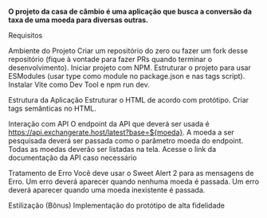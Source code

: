 **O projeto da casa de câmbio é uma aplicação que busca a conversão da taxa de uma moeda para diversas outras.**

Requisitos

Ambiente do Projeto Criar um repositório do zero ou fazer um fork desse repositório (fique à vontade para fazer PRs quando terminar o desenvolvimento). Iniciar projeto com NPM. Estruturar o projeto para usar ESModules (usar type como module no package.json e nas tags script). Instalar Vite como Dev Tool e npm run dev.

Estrutura da Aplicação Estruturar o HTML de acordo com protótipo. Criar tags semânticas no HTML.

Interação com API O endpoint da API que deverá ser usada é https://api.exchangerate.host/latest?base=${moeda}. A moeda a ser pesquisada deverá ser passada como o parâmetro moeda do endpoint. Todas as moedas deverão ser listadas na tela. Acesse o link da documentação da API caso necessário

Tratamento de Erro Você deve usar o Sweet Alert 2 para as mensagens de Erro. Um erro deverá aparecer quando nenhuma moeda é passada. Um erro deverá aparecer quando uma moeda inexistente é passada.

Estilização (Bônus) Implementação do protótipo de alta fidelidade
